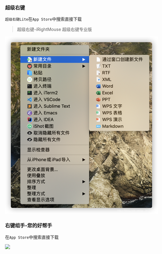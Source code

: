 ### 超级右键

`超级右键Lite`在`App Store`中搜索直接下载

> 超级右键-iRightMouse
> 超级右键专业版

![](./images/20230912151944009.png)

### 右键组手-您的好帮手

在`App Store`中搜索直接下载

![](images/right-menu.png)